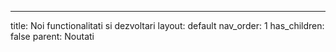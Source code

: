 ---
title: Noi functionalitati si dezvoltari
layout: default
nav_order: 1
has_children: false
parent: Noutati